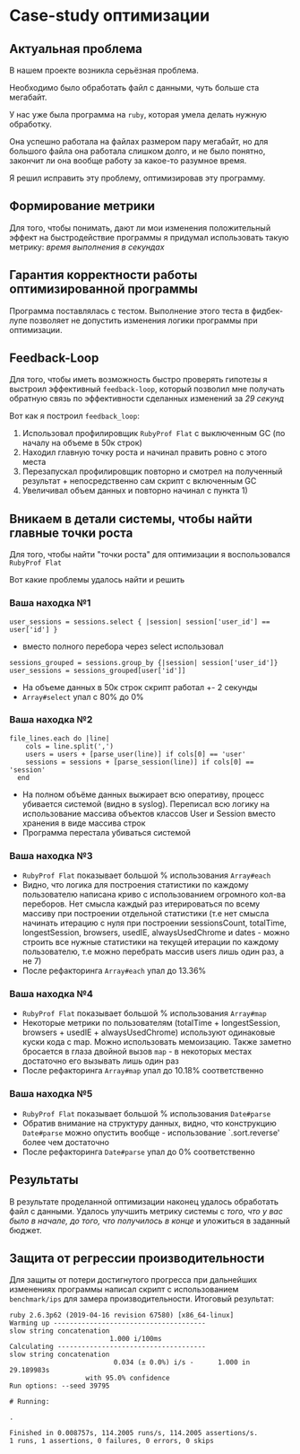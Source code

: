 # Case-study оптимизации

## Актуальная проблема
В нашем проекте возникла серьёзная проблема.

Необходимо было обработать файл с данными, чуть больше ста мегабайт.

У нас уже была программа на `ruby`, которая умела делать нужную обработку.

Она успешно работала на файлах размером пару мегабайт, но для большого файла она работала слишком долго, и не было понятно, закончит ли она вообще работу за какое-то разумное время.

Я решил исправить эту проблему, оптимизировав эту программу.

## Формирование метрики
Для того, чтобы понимать, дают ли мои изменения положительный эффект на быстродействие программы я придумал использовать такую метрику: *время выполнения в секундах*

## Гарантия корректности работы оптимизированной программы
Программа поставлялась с тестом. Выполнение этого теста в фидбек-лупе позволяет не допустить изменения логики программы при оптимизации.

## Feedback-Loop
Для того, чтобы иметь возможность быстро проверять гипотезы я выстроил эффективный `feedback-loop`, который позволил мне получать обратную связь по эффективности сделанных изменений за *29 секунд*

Вот как я построил `feedback_loop`: 
1) Использовал профилировщик `RubyProf Flat` с выключенным GC (по началу на объеме в 50к строк)
2) Находил главную точку роста и начинал править ровно с этого места
3) Перезапускал профилировщик повторно и смотрел на полученный результат + непосредственно сам скрипт с включенным GC
4) Увеличивал объем данных и повторно начинал с пункта 1) 

## Вникаем в детали системы, чтобы найти главные точки роста
Для того, чтобы найти "точки роста" для оптимизации я воспользовался `RubyProf Flat`

Вот какие проблемы удалось найти и решить

### Ваша находка №1
```
user_sessions = sessions.select { |session| session['user_id'] == user['id'] }
```
- вместо полного перебора через select использовал 
```
sessions_grouped = sessions.group_by {|session| session['user_id']}
user_sessions = sessions_grouped[user['id']]
```
- На объеме данных в 50к строк скрипт работал +- 2 секунды
- `Array#select` упал с 80% до 0%

### Ваша находка №2
```
file_lines.each do |line|
    cols = line.split(',')
    users = users + [parse_user(line)] if cols[0] == 'user'
    sessions = sessions + [parse_session(line)] if cols[0] == 'session'
  end
```
- На полном объёме данных выжирает всю оперативу, процесс убивается системой (видно в syslog). Переписал всю логику на использование массива объектов классов User и Session вместо хранения в виде массива строк
- Программа перестала убиваться системой

### Ваша находка №3
- `RubyProf Flat` показывает большой % использования `Array#each`
- Видно, что логика для построения статистики по каждому пользователю написана криво с использованием огромного кол-ва переборов. Нет смысла каждый раз итерироваться по всему массиву при построении отдельной статистики (т.е нет смысла начинать итерацию с нуля при построении sessionsCount, totalTime, longestSession, browsers, usedIE, alwaysUsedChrome и dates - можно строить все нужные статистики на текущей итерации по каждому пользователю, т.е можно перебрать массив users лишь один раз, а не 7)
- После рефакторинга `Array#each` упал до 13.36%

### Ваша находка №4
- `RubyProf Flat` показывает большой % использования `Array#map`
- Некоторые метрики по пользователям (totalTime + longestSession, browsers + usedIE + alwaysUsedChrome) используют одинаковые куски кода с map. Можно использовать мемоизацию. Также заметно бросается в глаза двойной вызов `map` - в некоторых местах достаточно его вызывать лишь один раз
- После рефакторинга `Array#map` упал до 10.18% соответственно

### Ваша находка №5
- `RubyProf Flat` показывает большой % использования `Date#parse`
- Обратив внимание на структуру данных, видно, что конструкцию `Date#parse` можно опустить вообще - использование `.sort.reverse' более чем достаточно
- После рефакторинга `Date#parse` упал до 0% соответственно

## Результаты
В результате проделанной оптимизации наконец удалось обработать файл с данными.
Удалось улучшить метрику системы с *того, что у вас было в начале, до того, что получилось в конце* и уложиться в заданный бюджет.

## Защита от регрессии производительности
Для защиты от потери достигнутого прогресса при дальнейших изменениях программы написал скрипт с использованием `benchmark/ips` для замера производительности. Итоговый результат:
```
ruby 2.6.3p62 (2019-04-16 revision 67580) [x86_64-linux]
Warming up --------------------------------------
slow string concatenation
                         1.000 i/100ms
Calculating -------------------------------------
slow string concatenation
                          0.034 (± 0.0%) i/s -      1.000 in  29.189983s
                   with 95.0% confidence
Run options: --seed 39795

# Running:

.

Finished in 0.008757s, 114.2005 runs/s, 114.2005 assertions/s.
1 runs, 1 assertions, 0 failures, 0 errors, 0 skips
```

